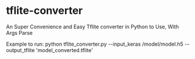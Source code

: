 # tflite-converter
An Super Convenience and Easy Tflite converter in Python to Use, With Args Parse

Example to run: python tflite_converter.py --input_keras /model/model.h5 --output_tflite 'model_converted.tflite'
